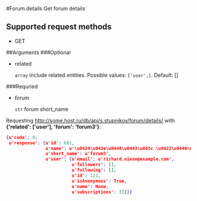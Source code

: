 #Forum.details
Get forum details

## Supported request methods 
* GET

##Arguments
###Optional
* related

   ```array``` include related entities. Possible values: ```['user',]```. Default: []


###Requried
* forum

   ```str``` forum short_name


Requesting http://some.host.ru/db/api/s.stupnikov/forum/details/ with **{'related': ['user'], 'forum': 'forum3'}**:
```json
{u'code': 0,
 u'response': {u'id': 681,
               u'name': u'\u0424\u043e\u0440\u0443\u043c \u0422\u0440\u0438',
               u'short_name': u'forum3',
               u'user': {u'email': u'richard.nixon@example.com',
                         u'followers': [],
                         u'following': [],
                         u'id': 121,
                         u'isAnonymous': True,
                         u'name': None,
                         u'subscriptions': []}}}
```
